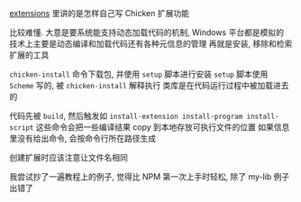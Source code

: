 
[extensions][extensions] 里讲的是怎样自己写 Chicken 扩展功能

[extensions]: http://wiki.call-cc.org/man/4/Extensions

比较难懂. 大意是要系统能支持动态加载代码的机制, Windows 平台都是模拟的
技术上主要是动态编译和加载代码还有各种元信息的管理
再就是安装, 移除和检索扩展的工具

`chicken-install` 命令下载包, 并使用 `setup` 脚本进行安装
`setup` 脚本使用 `Scheme` 写的, 被 `chicken-install` 解释执行
类库是在代码运行过程中被加载进去的

代码先被 `build`, 然后触发如 `install-extension install-program install-script`
这些命令会把一些编译结果 copy 到本地存放可执行文件的位置
如果信息里没有给出命令, 会按命令行所在路径生成

创建扩展时应该注意让文件名相同

我尝试抄了一遍教程上的例子, 觉得比 NPM 第一次上手时轻松, 除了 my-lib 例子出错了

